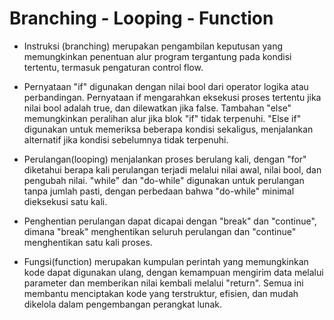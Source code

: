 <h1>Branching - Looping - Function</h1>

- Instruksi (branching) merupakan pengambilan keputusan yang memungkinkan penentuan alur program tergantung pada kondisi tertentu, termasuk pengaturan control flow. 

- Pernyataan "if" digunakan dengan nilai bool dari operator logika atau perbandingan. Pernyataan if mengarahkan eksekusi proses tertentu jika nilai bool adalah true, dan dilewatkan jika false. Tambahan "else" memungkinkan peralihan alur jika blok "if" tidak terpenuhi. "Else if" digunakan untuk memeriksa beberapa kondisi sekaligus, menjalankan alternatif jika kondisi sebelumnya tidak terpenuhi.

- Perulangan(looping) menjalankan proses berulang kali, dengan "for" diketahui berapa kali perulangan terjadi melalui nilai awal, nilai bool, dan pengubah nilai. "while" dan "do-while" digunakan untuk perulangan tanpa jumlah pasti, dengan perbedaan bahwa "do-while" minimal dieksekusi satu kali. 

- Penghentian perulangan dapat dicapai dengan "break" dan "continue", dimana "break" menghentikan seluruh perulangan dan "continue" menghentikan satu kali proses. 

- Fungsi(function) merupakan kumpulan perintah yang memungkinkan kode dapat digunakan ulang, dengan kemampuan mengirim data melalui parameter dan memberikan nilai kembali melalui "return". Semua ini membantu menciptakan kode yang terstruktur, efisien, dan mudah dikelola dalam pengembangan perangkat lunak.
